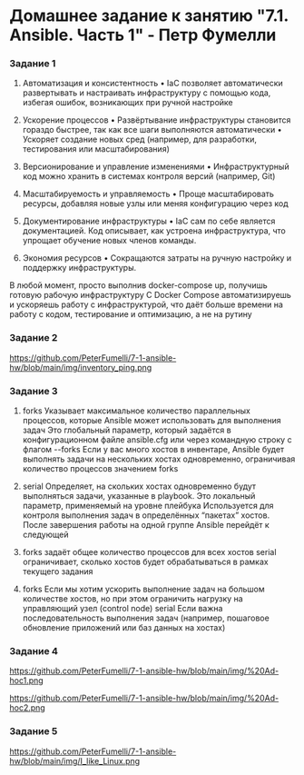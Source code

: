 # Домашнее задание к занятию "7.1. Ansible. Часть 1" - Петр Фумелли

### Задание 1

1. Автоматизация и консистентность
 • IaC позволяет автоматически развертывать и настраивать инфраструктуру с помощью кода, избегая ошибок, возникающих при ручной настройке

2. Ускорение процессов
 • Развёртывание инфраструктуры становится гораздо быстрее, так как все шаги выполняются автоматически
 • Ускоряет создание новых сред (например, для разработки, тестирования или масштабирования)

3. Версионирование и управление изменениями
 • Инфраструктурный код можно хранить в системах контроля версий (например, Git)

4. Масштабируемость и управляемость
 • Проще масштабировать ресурсы, добавляя новые узлы или меняя конфигурацию через код

5. Документирование инфраструктуры
 • IaC сам по себе является документацией. Код описывает, как устроена инфраструктура, что упрощает обучение новых членов команды.

6. Экономия ресурсов
 • Сокращаются затраты на ручную настройку и поддержку инфраструктуры.

В любой момент, просто выполнив docker-compose up, получишь готовую рабочую инфраструктуру
С Docker Compose автоматизируешь и ускоряешь работу с инфраструктурой, что даёт больше времени на работу с кодом, тестирование и оптимизацию, а не на рутину

### Задание 2

<https://github.com/PeterFumelli/7-1-ansible-hw/blob/main/img/inventory_ping.png>

### Задание 3

1. forks
  Указывает максимальное количество параллельных процессов, которые Ansible может использовать для выполнения задач
  Это глобальный параметр, который задаётся в конфигурационном файле ansible.cfg или через командную строку с флагом --forks
  Если у вас много хостов в инвентаре, Ansible будет выполнять задачи на нескольких хостах одновременно, ограничивая количество процессов значением forks

2. serial
  Определяет, на скольких хостах одновременно будут выполняться задачи, указанные в playbook. Это локальный параметр, применяемый на уровне плейбука
  Используется для контроля выполнения задач в определённых “пакетах” хостов. После завершения работы на одной группе Ansible перейдёт к следующей

3. forks задаёт общее количество процессов для всех хостов
  serial ограничивает, сколько хостов будет обрабатываться в рамках текущего задания

4. forks
  Если мы хотим ускорить выполнение задач на большом количестве хостов, но при этом ограничить нагрузку на управляющий узел (control node)
  serial
  Если важна последовательность выполнения задач (например, пошаговое обновление приложений или баз данных на хостах)

### Задание 4

<https://github.com/PeterFumelli/7-1-ansible-hw/blob/main/img/%20Ad-hoc1.png>

<https://github.com/PeterFumelli/7-1-ansible-hw/blob/main/img/%20Ad-hoc2.png>

### Задание 5

<https://github.com/PeterFumelli/7-1-ansible-hw/blob/main/img/I_like_Linux.png>
